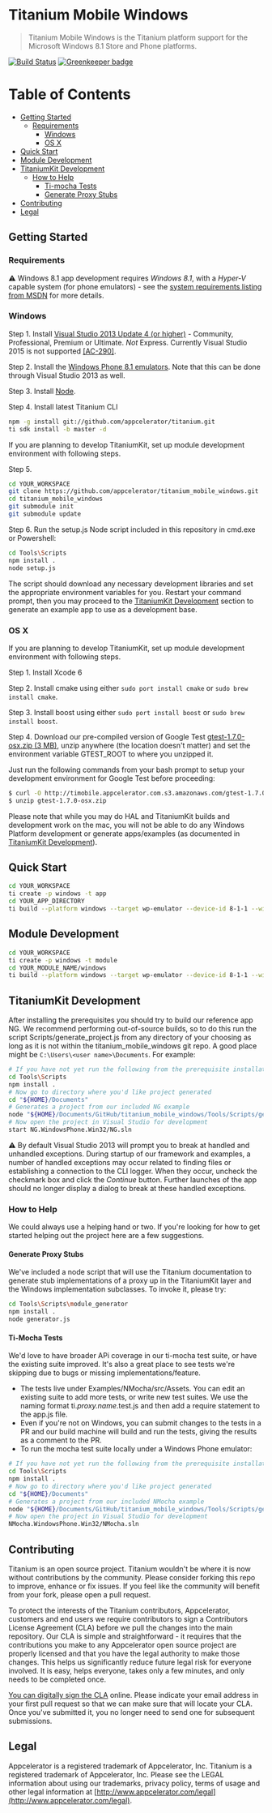 # Titanium Mobile Windows

> Titanium Mobile Windows is the Titanium platform support for the Microsoft Windows 8.1 Store and Phone platforms.

[![Build Status](https://jenkins.appcelerator.org/buildStatus/icon?job=titanium-sdk/titanium_mobile_windows/master)](https://jenkins.appcelerator.org/job/titanium-sdk/job/titanium_mobile_windows/job/master/) [![Greenkeeper badge](https://badges.greenkeeper.io/appcelerator/titanium_mobile_windows.svg)](https://greenkeeper.io/)

Table of Contents
=================

  * [Getting Started](#getting-started)
    * [Requirements](#requirements)
      * [Windows](#windows)
      * [OS X](#os-x)
  * [Quick Start](#quick-start)
  * [Module Development](#module-development)
  * [TitaniumKit Development](#titaniumkit-development)
    * [How to Help](#how-to-help)
      * [Ti-mocha Tests](#ti-mocha-tests)
      * [Generate Proxy Stubs](#generate-proxy-stubs)
  * [Contributing](#contributing)
  * [Legal](#legal)

## Getting Started

### Requirements

:warning: Windows 8.1 app development requires *Windows 8.1*, with a *Hyper-V* capable system (for phone emulators) - see the [system requirements listing from MSDN](https://msdn.microsoft.com/en-us/library/windows/apps/ff626524%28v=vs.105%29.aspx) for more details.

### Windows

Step 1. Install [Visual Studio 2013 Update 4 (or higher)](https://www.visualstudio.com/en-us/downloads/download-visual-studio-vs.aspx) - Community, Professional, Premium or Ultimate. *Not* Express. Currently Visual Studio 2015 is not supported [[AC-290]](https://jira.appcelerator.org/browse/AC-290).

Step 2. Install the [Windows Phone 8.1 emulators](https://dev.windows.com/en-us/develop/download-phone-sdk). Note that this can be done through Visual Studio 2013 as well.

Step 3. Install [Node](https://nodejs.org/download/).

Step 4. Install latest Titanium CLI

```bash
npm -g install git://github.com/appcelerator/titanium.git
ti sdk install -b master -d
```

If you are planning to develop TitaniumKit, set up module development environment with following steps.

Step 5.

```bash
cd YOUR_WORKSPACE
git clone https://github.com/appcelerator/titanium_mobile_windows.git
cd titanium_mobile_windows
git submodule init
git submodule update
```

Step 6. Run the setup.js Node script included in this repository in cmd.exe or Powershell:

```bash
cd Tools\Scripts
npm install .
node setup.js
```

The script should download any necessary development libraries and set the appropriate environment variables for you. Restart your command prompt, then you may proceed to the [TitaniumKit Development](#titaniumkit_development) section to generate an example app to use as a development base.

### OS X

If you are planning to develop TitaniumKit, set up module development environment with following steps.

Step 1. Install Xcode 6

Step 2. Install cmake using either `sudo port install cmake` or `sudo brew install cmake`.

Step 3. Install boost using either `sudo port install boost` or `sudo brew install boost`.

Step 4. Download our pre-compiled version of Google Test [gtest-1.7.0-osx.zip (3 MB)](http://timobile.appcelerator.com.s3.amazonaws.com/gtest-1.7.0-osx.zip), unzip anywhere (the location doesn't matter) and set the environment variable GTEST_ROOT to where you unzipped it.

Just run the following commands from your bash prompt to setup your development environment for Google Test before proceeding:

```bash
$ curl -O http://timobile.appcelerator.com.s3.amazonaws.com/gtest-1.7.0-osx.zip
$ unzip gtest-1.7.0-osx.zip
```

Please note that while you may do HAL and TitaniumKit builds and development work on the mac, you will not be able to do any Windows Platform development or generate apps/examples (as documented in [TitaniumKit Development](#titaniumkit_development)).

## Quick Start

```bash
cd YOUR_WORKSPACE
ti create -p windows -t app
cd YOUR_APP_DIRECTORY
ti build --platform windows --target wp-emulator --device-id 8-1-1 --win-publisher-id XXXXXXXX-XXXX-XXXX-XXXX-XXXXXXXXXXXX
```

## Module Development

```bash
cd YOUR_WORKSPACE
ti create -p windows -t module
cd YOUR_MODULE_NAME/windows
ti build --platform windows --target wp-emulator --device-id 8-1-1 --win-publisher-id XXXXXXXX-XXXX-XXXX-XXXX-XXXXXXXXXXXX
```

## TitaniumKit Development

After installing the prerequisites you should try to build our
reference app NG. We recommend performing out-of-source builds,
so to do this run the script Scripts/generate_project.js from any
directory of your choosing as long as it is not within the
titanium_mobile_windows git repo. A good place might be
`C:\Users\<user name>\Documents`. For example:

```bash
# If you have not yet run the following from the prerequisite installation steps above, please do:
cd Tools\Scripts
npm install .
# Now go to directory where you'd like project generated
cd "${HOME}/Documents"
# Generates a project from our included NG example
node "${HOME}/Documents/GitHub/titanium_mobile_windows/Tools/Scripts/generate_project.js" new NG
# Now open the project in Visual Studio for development
start NG.WindowsPhone.Win32/NG.sln
```

:warning: By default Visual Studio 2013 will prompt you to break at handled and unhandled exceptions. During startup of our framework and examples, a number of handled exceptions may occur related to finding files or establishing a connection to the CLI logger. When they occur, uncheck the checkmark box and click the *Continue* button. Further launches of the app should no longer display a dialog to break at these handled exceptions.

### How to Help

We could always use a helping hand or two. If you're looking for how to get started helping out the project here are a few suggestions.

#### Generate Proxy Stubs
We've included a node script that will use the Titanium documentation to generate stub implementations of a proxy up in the TitaniumKit layer and the Windows implementation subclasses. To invoke it, please try:

```bash
cd Tools\Scripts\module_generator
npm install .
node generator.js
```

#### Ti-Mocha Tests

We'd love to have broader APi coverage in our ti-mocha test suite, or have the existing suite improved. It's also a great place to see tests we're skipping due to bugs or missing implementations/feature.
  - The tests live under Examples/NMocha/src/Assets. You can edit an existing suite to add more tests, or write new test suites. We use the naming format ti._proxy.name_.test.js and then add a require statement to the app.js file.
  - Even if you're not on Windows, you can submit changes to the tests in a PR and our build machine will build and run the tests, giving the results as a comment to the PR.
  - To run the mocha test suite locally under a Windows Phone emulator:
```bash
# If you have not yet run the following from the prerequisite installation steps above, please do:
cd Tools\Scripts
npm install .
# Now go to directory where you'd like project generated
cd "${HOME}/Documents"
# Generates a project from our included NMocha example
node "${HOME}/Documents/GitHub/titanium_mobile_windows/Tools/Scripts/generate_project.js" new NMocha
# Now open the project in Visual Studio for development
NMocha.WindowsPhone.Win32/NMocha.sln
```

## Contributing

Titanium is an open source project.  Titanium wouldn't be where it is
now without contributions by the community. Please consider forking
this repo to improve, enhance or fix issues. If you feel like the
community will benefit from your fork, please open a pull request.

To protect the interests of the Titanium contributors, Appcelerator,
customers and end users we require contributors to sign a Contributors
License Agreement (CLA) before we pull the changes into the main
repository. Our CLA is simple and straightforward - it requires that
the contributions you make to any Appcelerator open source project are
properly licensed and that you have the legal authority to make those
changes. This helps us significantly reduce future legal risk for
everyone involved. It is easy, helps everyone, takes only a few
minutes, and only needs to be completed once.

[You can digitally sign the CLA](https://cla.appcelerator.com/) online. Please
indicate your email address in your first pull request so that we can
make sure that will locate your CLA.  Once you've submitted it, you no
longer need to send one for subsequent submissions.

## Legal

Appcelerator is a registered trademark of Appcelerator, Inc. Titanium is a registered trademark of Appcelerator, Inc.  Please see the LEGAL information about using our trademarks, privacy policy, terms of usage and other legal information at [http://www.appcelerator.com/legal](http://www.appcelerator.com/legal).
